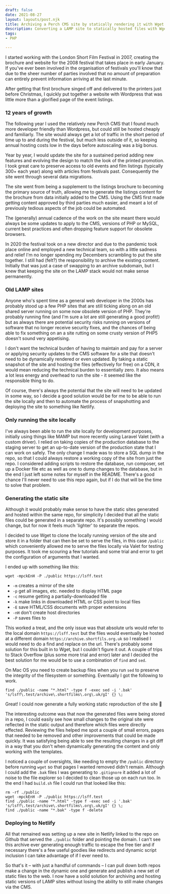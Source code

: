 ```yaml
---
draft: false
date: 2021-08-27
layout: layouts/post.njk
title: Archiving a Perch CMS site by statically rendering it with Wget
description: Converting a LAMP site to statically hosted files with Wget.
tags:
- PHP

---
```

I started working with the London Short Film Festival in 2007, creating the brochure and website for the 2008 festival that takes place in early January. If you've ever been involved in the organisation of festivals you'll know that due to the sheer number of parties involved that no amount of preparation can entirely prevent information arriving at the last minute.

After getting that first brochure singed off and delivered to the printers just before Christmas, I quickly put together a website with Wordpress that was little more than a glorified page of the event listings.

### 12 years of growth

The following year I used the relatively new Perch CMS that I found much more developer friendly than Wordpress, but could still be hosted cheaply and familiarly. The site would always get a lot of traffic in the short period of time up to and during the festival, but much less outside of it, so keeping annual hosting costs low in the days before autoscaling was a big bonus.

Year by year, I would update the site for a sustained period adding new features and evolving the design to match the look of the printed promotion. I took great care to preserve access to old events and film listings (typically 300+ each year) along with articles from festivals past. Consequently the site went through several data migrations. 

The site went from being a supplement to the listings brochure to becoming the primary source of truth, allowing me to generate the listings content for the brochure from data initially added to the CMS. Using the CMS first made getting content approved by third parties much easier, and meant a lot of previously tedious aspects of the job could be automated. 

The (generally) annual cadence of the work on the site meant there would always be some updates to apply to the CMS, versions of PHP or MySQL, current best practices and often dropping feature support for obsolete browsers.

In 2020 the festival took on a new director and due to the pandemic took place online and employed a new technical team, so with a little sadness and relief I'm no longer spending my Decembers scrambling to put the site together. I still had (felt?) the responsibility to archive the existing content. Initially that was just a case of swapping to an archive subdomain, but I knew that keeping the site on the LAMP stack would not make sense permanently.

### Old LAMP sites

Anyone who's spent time as a general web developer in the 2000s has probably stood up a few PHP sites that are still ticking along on an old shared server running on some now obsolete version of PHP. They're probably running fine (and I'm sure a lot are still generating a good profit!) but as always there are potential security risks running on versions of software that no longer receive security fixes, and the chances of being able to fix something on an a site rutting on some crusty version of PHP5 doesn't sound very appetising. 

I don't want the technical burden of having to maintain and pay for a server or applying security updates to the CMS software for a site that doesn't need to be dynamically rendered or even updated. By taking a static snapshot of the site and hosting the files (effectively for free) on a CDN, it would mean reducing the technical burden to essentially zero. It also means a lot less energy and overhead to run the site - it seemed like the responsible thing to do.

Of course, there's always the potential that the site will need to be updated in some way, so I decide a good solution would be for me to be able to run the site locally and then to automate the process of snapshotting and deploying the site to something like Netlify.

### Only running the site locally

I've always been able to run the site locally for development purposes, initially using things like MAMP but more recently using Laravel Valet (with a custom driver). I relied on taking copies of the production database to the staging server to get an up-to-date version of the production state that I can work on safely. The only change I made was to store a SQL dump in the repo, so that I could always restore a working copy of the site from just the repo. I considered adding scripts to restore the database, run composer, set up a Docker file etc as well as one to dump changes to the database, but in the end I just left some notes for myself in the README. There's a good chance I'll never need to use this repo again, but if I do that will be the time to solve that problem.

### Generating the static site

Although it would probably make sense to have the static sites generated and hosted within the same repo, for simplicity I decided that all the static files could be generated in a separate repo. It's possibly something I would change, but for now it feels much 'lighter' to separate the repos.

I decided to use Wget to clone the locally running version of the site and store it in a folder that can then be set to serve the files, in this case `/public` which conveniently allowed me to serve the files locally via Valet for testing purposes. It took me scouring a few tutorials and some trial and error to get the configuration of arguments that I wanted.

I ended up with something like this:

    wget -mpckEnH -P ./public https://lsff.test

* `-m` creates a mirror of the site
* `-p` get all images, etc. needed to display HTML page
* `-c` resume getting a partially-downloaded file
* `-k` make links in downloaded HTML or CSS point to local files
* `-E` save HTML/CSS documents with proper extensions 
* `-nH` don't create host directories
* `-P` saves files to

This worked a treat, and the only issue was that absolute urls would refer to the local domain `https://lsff.test` but the files would eventually be hosted at a different domain `https://archive.shortfils.org.uk` so I realised I would need to do a find and replace on the url. There's probably some solution for this built in to Wget, but I couldn't figure it out. A couple of trips to Stack Overflow (plus some more trial and error) later and I decided the best solution for me would be to use a combination of `find` and `sed`.

On Mac OS you need to create backup files when you run `sed` to preserve the integrity of the filesystem or something. Eventually I got the following to work.

    find ./public -name "*.html" -type f -exec sed -i '.bak' 's/lsff\.test/archive\.shortfilms\.org\.uk/gI' {} \;

Great! I could now generate a fully working static reproduction of the site 🙌

The interesting outcome was that now the generated files were being stored in a repo, I could easily see how small changes to the original site were reflected in the static output and therefore which files were directly effected. Reviewing the files helped me spot a couple of small errors, pages that needed to be removed and other improvements that could be made quickly. It was satisfying being able to see the resulting changes in a git diff in a way that you don't when dynamically generating the content and only working with the templates. 

I noticed a couple of oversights, like needing to empty the `/public` directory before running `wget` so that pages I wanted removed didn't remain. Although I could add the `.bak` files I was generating to `.gitignore` it added a lot of noise to the file explorer so I decided to clean those up on each run too. In the end I had `build.sh` file I could run that looked like this:

    rm -rf ./public
    wget -mpckEnH -P ./public https://lsff.test
    find ./public -name "*.html" -type f -exec sed -i '.bak' 's/lsff\.test/archive\.shortfilms\.org\.uk/gI' {} \;
    find ./public -name "*.bak" -type f -delete

### Deploying to Netlify

All that remained was setting up a new site in Netlify linked to the repo on Github that served the `./public` folder and pointing the domain. I can't see this archive ever generating enough traffic to escape the free tier and if necessary there's a few useful goodies like redirects and dynamic script inclusion I can take advantage of if I ever need to.

So that's it – with just a handful of commands – I can pull down both repos make a change in the dynamic one and generate and publish a new set of static files to the web. I now have a solid solution for archiving and hosting static versions of LAMP sites without losing the ability to still make changes via the CMS.
